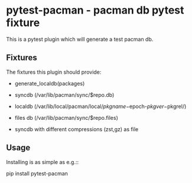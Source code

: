 # pytest-pacman - pacman db pytest fixture

This is a pytest plugin which will generate a test pacman db.

## Fixtures

The fixtures this plugin should provide:

* generate_localdb(packages)

* syncdb (/var/lib/pacman/sync/$repo.db)
* localdb (/var/lib/local/pacman/local/$pkgname-$epoch-$pkgver-$pkgrel/)
* files db (/var/lib/pacman/sync/$repo.files)
* syncdb with different compressions (zst,gz) as file

## Usage

Installing is as simple as e.g.::

   pip install pytest-pacman
